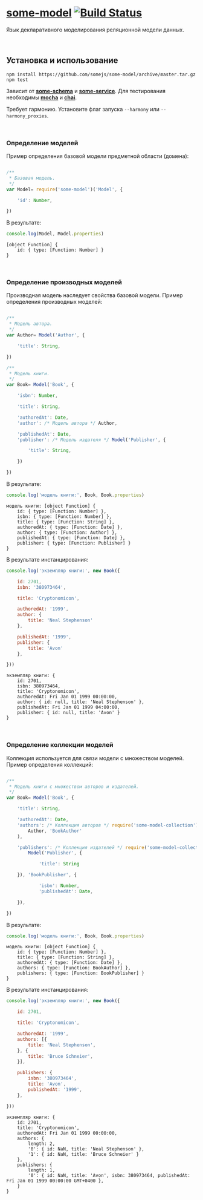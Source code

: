 # [some-model](http://somejs.org/model) [![Build Status](https://secure.travis-ci.org/somejs/some-model.png)](http://travis-ci.org/somejs/some-model)

Язык декларативного моделирования реляционной модели данных.

 
## Установка и использование
```
npm install https://github.com/somejs/some-model/archive/master.tar.gz
npm test
```
Зависит от **[some-schema](https://github.com/somejs/some-schema)** и **[some-service](https://github.com/somejs/some-service)**. Для тестирования необходимы **[mocha]()** и **[chai]()**.

Требует гармонию. Установите флаг запуска ```--harmony``` или ```--harmony_proxies```.

 
### Определение моделей

Пример определения базовой модели предметной области (домена):
```js

/**
 * Базовая модель.
 */
var Model= require('some-model')('Model', {

    'id': Number,

})
```
В результате:
```js
console.log(Model, Model.properties)
```
```
[object Function] {
    id: { type: [Function: Number] }
}
```

 
### Определение производных моделей

Производная модель наследует свойства базовой модели. Пример определения производных моделей:
```js

/**
 * Модель автора.
 */
var Author= Model('Author', {

    'title': String,

})

/**
 * Модель книги.
 */
var Book= Model('Book', {

    'isbn': Number,

    'title': String,

    'authoredAt': Date,
    'author': /* Модель автора */ Author,

    'publishedAt': Date,
    'publisher': /* Модель издателя */ Model('Publisher', {

        'title': String,

    })

})
```
В результате:
```js
console.log('модель книги:', Book, Book.properties)
```
```
модель книги: [object Function] {
    id: { type: [Function: Number] },
    isbn: { type: [Function: Number] },
    title: { type: [Function: String] },
    authoredAt: { type: [Function: Date] },
    author: { type: [Function: Author] },
    publishedAt: { type: [Function: Date] },
    publisher: { type: [Function: Publisher] }
}
```
В результате инстанцирования:
```js
console.log('экземпляр книги:', new Book({

    id: 2701,
    isbn: '380973464',

    title: 'Cryptonomicon',

    authoredAt: '1999',
    author: {
        title: 'Neal Stephenson'
    },

    publishedAt: '1999',
    publisher: {
        title: 'Avon'
    },

}))
```
```
экземпляр книги: {
    id: 2701,
    isbn: 380973464,
    title: 'Cryptonomicon',
    authoredAt: Fri Jan 01 1999 00:00:00,
    author: { id: null, title: 'Neal Stephenson' },
    publishedAt: Fri Jan 01 1999 04:00:00,
    publisher: { id: null, title: 'Avon' }
}
```

 
### Определение коллекции моделей

Коллекция используется для связи модели с множеством моделей. Пример определения коллекций:
```js

/**
 * Модель книги c множеством авторов и издателей.
 */
var Book= Model('Book', {

    'title': String,

    'authoredAt': Date,
    'authors': /* Коллекция авторов */ require('some-model-collection')(
        Author, 'BookAuthor'
    ),

    'publishers': /* Коллекция издателей */ require('some-model-collection')(
        Model('Publisher', {

            'title': String

    }), 'BookPublisher', {

            'isbn': Number,
            'publishedAt': Date,

    }),

})
```
В результате:
```js
console.log('модель книги:', Book, Book.properties)
```
```
модель книги: [object Function] {
    id: { type: [Function: Number] },
    title: { type: [Function: String] },
    authoredAt: { type: [Function: Date] },
    authors: { type: [Function: BookAuthor] },
    publishers: { type: [Function: BookPublisher] }
}
```
В результате инстанцирования:
```js
console.log('экземпляр книги:', new Book({

    id: 2701,

    title: 'Cryptonomicon',

    authoredAt: '1999',
    authors: [{
        title: 'Neal Stephenson',
    }, {
        title: 'Bruce Schneier',
    }],

    publishers: {
        isbn: '380973464',
        title: 'Avon',
        publishedAt: '1999',
    },

}))
```
```
экземпляр книги: {
    id: 2701,
    title: 'Cryptonomicon',
    authoredAt: Fri Jan 01 1999 00:00:00,
    authors: {
        length: 2,
        '0': { id: NaN, title: 'Neal Stephenson' },
        '1': { id: NaN, title: 'Bruce Schneier' }
    },
    publishers: {
        length: 1,
        '0': { id: NaN, title: 'Avon', isbn: 380973464, publishedAt: Fri Jan 01 1999 00:00:00 GMT+0400 },
    }
}
```
